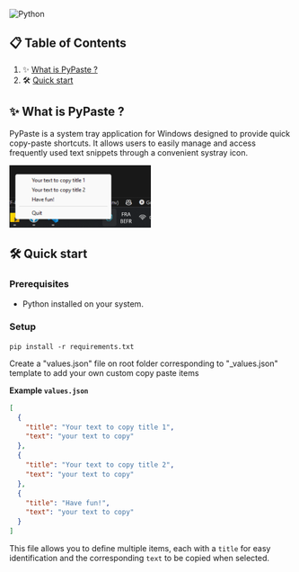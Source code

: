 ![Python](https://img.shields.io/badge/-Python-black?style=for-the-badge&logoColor=white&logo=python&color=blue)

## 📋 Table of Contents

1. ✨ [What is PyPaste ?](#what-is-this)
2. 🛠️ [Quick start](#installation)

## <a name="what-is-this">✨ What is PyPaste ?</a>

PyPaste is a system tray application for Windows designed to provide quick copy-paste shortcuts. It allows users to easily manage and access frequently used text snippets through a convenient systray icon.

<img src="assets/screenshot.png" alt="Screenshot of the application" style="width:50%;"/>

## <a name="installation">🛠️ Quick start</a>

### Prerequisites

- Python installed on your system.

### Setup

```batch
pip install -r requirements.txt
```

Create a "values.json" file on root folder corresponding to "\_values.json" template to add your own custom copy paste items

**Example `values.json`**

```json
[
  {
    "title": "Your text to copy title 1",
    "text": "your text to copy"
  },
  {
    "title": "Your text to copy title 2",
    "text": "your text to copy"
  },
  {
    "title": "Have fun!",
    "text": "your text to copy"
  }
]
```

This file allows you to define multiple items, each with a `title` for easy identification and the corresponding `text` to be copied when selected.
